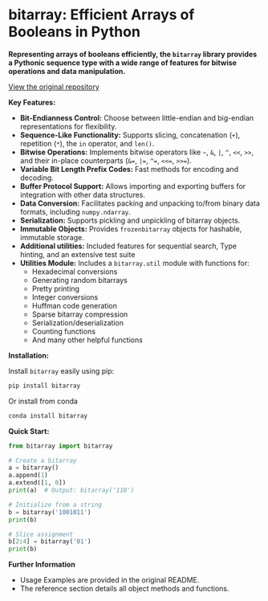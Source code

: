 # bitarray: Efficient Arrays of Booleans in Python

**Representing arrays of booleans efficiently, the `bitarray` library provides a Pythonic sequence type with a wide range of features for bitwise operations and data manipulation.**

[View the original repository](https://github.com/ilanschnell/bitarray)

**Key Features:**

*   **Bit-Endianness Control:** Choose between little-endian and big-endian representations for flexibility.
*   **Sequence-Like Functionality:** Supports slicing, concatenation (`+`), repetition (`*`), the `in` operator, and `len()`.
*   **Bitwise Operations:** Implements bitwise operators like `~`, `&`, `|`, `^`, `<<`, `>>`, and their in-place counterparts (`&=`, `|=`, `^=`, `<<=`, `>>=`).
*   **Variable Bit Length Prefix Codes:** Fast methods for encoding and decoding.
*   **Buffer Protocol Support:** Allows importing and exporting buffers for integration with other data structures.
*   **Data Conversion:** Facilitates packing and unpacking to/from binary data formats, including `numpy.ndarray`.
*   **Serialization:** Supports pickling and unpickling of bitarray objects.
*   **Immutable Objects:** Provides `frozenbitarray` objects for hashable, immutable storage.
*   **Additional utilities:** Included features for sequential search, Type hinting, and an extensive test suite
*   **Utilities Module:** Includes a `bitarray.util` module with functions for:
    *   Hexadecimal conversions
    *   Generating random bitarrays
    *   Pretty printing
    *   Integer conversions
    *   Huffman code generation
    *   Sparse bitarray compression
    *   Serialization/deserialization
    *   Counting functions
    *   And many other helpful functions

**Installation:**

Install `bitarray` easily using pip:

```bash
pip install bitarray
```

Or install from conda

```bash
conda install bitarray
```

**Quick Start:**

```python
from bitarray import bitarray

# Create a bitarray
a = bitarray()
a.append(1)
a.extend([1, 0])
print(a)  # Output: bitarray('110')

# Initialize from a string
b = bitarray('1001011')
print(b)

# Slice assignment
b[2:4] = bitarray('01')
print(b)
```

**Further Information**
*   Usage Examples are provided in the original README.
*   The reference section details all object methods and functions.